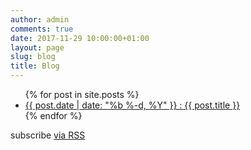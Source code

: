 ```yaml
---
author: admin
comments: true
date: 2017-11-29 10:00:00+01:00
layout: page
slug: blog
title: Blog
---
```


<div>

  <ul>
    {% for post in site.posts %}
      <li><a class="post-link" href="{{ site.baseurl }}/{{ post.url }}">{{ post.date | date: "%b %-d, %Y" }} : {{ post.title }}</a> </li>
    {% endfor %}
  </ul>

  <p>subscribe <a href="{{ site.baseurl }}/atom.xml">via RSS</a></p>

</div>   
